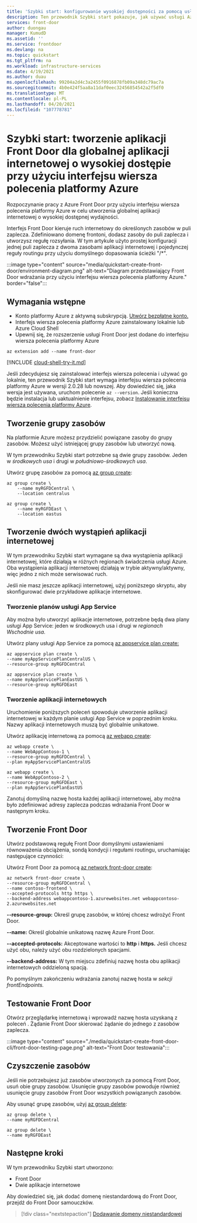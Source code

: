```yaml
---
title: 'Szybki start: konfigurowanie wysokiej dostępności za pomocą usługi Azure Front Door — interfejs wiersza polecenia platformy Azure'
description: Ten przewodnik Szybki start pokazuje, jak używać usługi Azure Front Door do tworzenia globalnej aplikacji internetowej o wysokiej dostępności i wysokiej wydajności przy użyciu interfejsu wiersza polecenia platformy Azure.
services: front-door
author: duongau
manager: KumudD
ms.assetid: ''
ms.service: frontdoor
ms.devlang: na
ms.topic: quickstart
ms.tgt_pltfrm: na
ms.workload: infrastructure-services
ms.date: 4/19/2021
ms.author: duau
ms.openlocfilehash: 99204a2d4c3a2455f0916878fb09a348dc79ac7a
ms.sourcegitcommit: 4b0e424f5aa8a11daf0eec32456854542a2f5df0
ms.translationtype: MT
ms.contentlocale: pl-PL
ms.lasthandoff: 04/20/2021
ms.locfileid: "107778781"
---
```

# <a name="quickstart-create-a-front-door-for-a-highly-available-global-web-application-using-azure-cli"></a>Szybki start: tworzenie aplikacji Front Door dla globalnej aplikacji internetowej o wysokiej dostępie przy użyciu interfejsu wiersza polecenia platformy Azure

Rozpoczynanie pracy z Azure Front Door przy użyciu interfejsu wiersza polecenia platformy Azure w celu utworzenia globalnej aplikacji internetowej o wysokiej dostępnej wydajności.

Interfejs Front Door kieruje ruch internetowy do określonych zasobów w puli zaplecza. Zdefiniowano domenę frontoni, dodasz zasoby do puli zaplecza i utworzysz regułę rozsyłania. W tym artykule użyto prostej konfiguracji jednej puli zaplecza z dwoma zasobami aplikacji internetowej i pojedynczej reguły routingu przy użyciu domyślnego dopasowania ścieżki "/*".

:::image type="content" source="media/quickstart-create-front-door/environment-diagram.png" alt-text="Diagram przedstawiający Front Door wdrażania przy użyciu interfejsu wiersza polecenia platformy Azure." border="false":::

## <a name="prerequisites"></a>Wymagania wstępne

- Konto platformy Azure z aktywną subskrypcją. [Utwórz bezpłatne konto.](https://azure.microsoft.com/free/?WT.mc_id=A261C142F)
- Interfejs wiersza polecenia platformy Azure zainstalowany lokalnie lub Azure Cloud Shell
- Upewnij się, że rozszerzenie usługi Front Door jest dodane do interfejsu wiersza polecenia platformy Azure

```azurecli-interactive 
az extension add --name front-door
```

[!INCLUDE [cloud-shell-try-it.md](../../includes/cloud-shell-try-it.md)]

Jeśli zdecydujesz się zainstalować interfejs wiersza polecenia i używać go lokalnie, ten przewodnik Szybki start wymaga interfejsu wiersza polecenia platformy Azure w wersji 2.0.28 lub nowszej. Aby dowiedzieć się, jaka wersja jest używana, uruchom polecenie `az --version`. Jeśli konieczna będzie instalacja lub uaktualnienie interfejsu, zobacz [Instalowanie interfejsu wiersza polecenia platformy Azure]( /cli/azure/install-azure-cli).

## <a name="create-a-resource-group"></a>Tworzenie grupy zasobów

Na platformie Azure możesz przydzielić powiązane zasoby do grupy zasobów. Możesz użyć istniejącej grupy zasobów lub utworzyć nową.

W tym przewodniku Szybki start potrzebne są dwie grupy zasobów. Jeden w *środkowych usa* i drugi w *południowo-środkowych usa*.

Utwórz grupę zasobów za pomocą [az group create](/cli/azure/group#az_group_create):

```azurecli-interactive
az group create \
    --name myRGFDCentral \
    --location centralus

az group create \
    --name myRGFDEast \
    --location eastus
```

## <a name="create-two-instances-of-a-web-app"></a>Tworzenie dwóch wystąpień aplikacji internetowej

W tym przewodniku Szybki start wymagane są dwa wystąpienia aplikacji internetowej, które działają w różnych regionach świadczenia usługi Azure. Oba wystąpienia aplikacji internetowej działają w trybie aktywny/aktywny, więc jedno z nich może serwisować ruch.

Jeśli nie masz jeszcze aplikacji internetowej, użyj poniższego skryptu, aby skonfigurować dwie przykładowe aplikacje internetowe.

### <a name="create-app-service-plans"></a>Tworzenie planów usługi App Service

Aby można było utworzyć aplikacje internetowe, potrzebne będą  dwa plany usługi App Service: jeden w środkowych usa i drugi w *regionach Wschodnie usa.*

Utwórz plany usługi App Service za pomocą [az appservice plan create:](/cli/azure/appservice/plan#az_appservice_plan_create&preserve-view=true)

```azurecli-interactive
az appservice plan create \
--name myAppServicePlanCentralUS \
--resource-group myRGFDCentral

az appservice plan create \
--name myAppServicePlanEastUS \
--resource-group myRGFDEast
```

### <a name="create-web-apps"></a>Tworzenie aplikacji internetowych

Uruchomienie poniższych poleceń spowoduje utworzenie aplikacji internetowej w każdym planie usługi App Service w poprzednim kroku. Nazwy aplikacji internetowych muszą być globalnie unikatowe.

Utwórz aplikację internetową za pomocą [az webapp create](/cli/azure/webapp#az_webapp_create&preserve-view=true):

```azurecli-interactive
az webapp create \
--name WebAppContoso-1 \
--resource-group myRGFDCentral \
--plan myAppServicePlanCentralUS 

az webapp create \
--name WebAppContoso-2 \
--resource-group myRGFDEast \
--plan myAppServicePlanEastUS
```

Zanotuj domyślną nazwę hosta każdej aplikacji internetowej, aby można było zdefiniować adresy zaplecza podczas wdrażania Front Door w następnym kroku.

## <a name="create-the-front-door"></a>Tworzenie Front Door

Utwórz podstawową regułę Front Door domyślnymi ustawieniami równoważenia obciążenia, sondą kondycji i regułami routingu, uruchamiając następujące czynności:

Utwórz Front Door za pomocą [az network front-door create](/cli/azure/ext/front-door/network/front-door#ext_front_door_az_network_front_door_create&preserve-view=true):

```azurecli-interactive
az network front-door create \
--resource-group myRGFDCentral \
--name contoso-frontend \
--accepted-protocols http https \
--backend-address webappcontoso-1.azurewebsites.net webappcontoso-2.azurewebsites.net 
```

**--resource-group:** Określ grupę zasobów, w której chcesz wdrożyć Front Door.

**--name:** Określ globalnie unikatową nazwę Azure Front Door. 

**--accepted-protocols:** Akceptowane wartości to **http** i **https.** Jeśli chcesz użyć obu, należy użyć obu rozdzielonych spacjami.

**--backend-address:** W tym miejscu zdefiniuj nazwę hosta obu aplikacji internetowych oddzieloną spacją.

Po pomyślnym zakończeniu wdrażania zanotuj nazwę hosta w *sekcji frontEndpoints.*

## <a name="test-the-front-door"></a>Testowanie Front Door

Otwórz przeglądarkę internetową i wprowadź nazwę hosta uzyskaną z poleceń . Żądanie Front Door skierować żądanie do jednego z zasobów zaplecza.

:::image type="content" source="./media/quickstart-create-front-door-cli/front-door-testing-page.png" alt-text="Front Door testowania":::

## <a name="clean-up-resources"></a>Czyszczenie zasobów

Jeśli nie potrzebujesz już zasobów utworzonych za pomocą Front Door, usuń obie grupy zasobów. Usunięcie grupy zasobów powoduje również usunięcie grupy zasobów Front Door wszystkich powiązanych zasobów. 

Aby usunąć grupę zasobów, użyj [az group delete](/cli/azure/group#az_group_delete&preserve-view=true):

```azurecli-interactive
az group delete \
--name myRGFDCentral 

az group delete \
--name myRGFDEast
```

## <a name="next-steps"></a>Następne kroki

W tym przewodniku Szybki start utworzono:
* Front Door
* Dwie aplikacje internetowe

Aby dowiedzieć się, jak dodać domenę niestandardową do Front Door, przejdź do Front Door samouczków.

> [!div class="nextstepaction"]
> [Dodawanie domeny niestandardowej](front-door-custom-domain.md)
